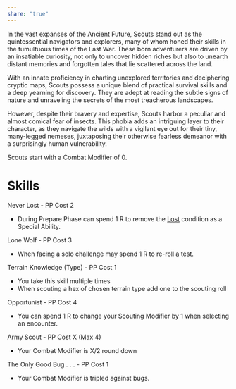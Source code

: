 ```yaml
---
share: "true"
---
```


In the vast expanses of the Ancient Future, Scouts stand out as the quintessential navigators and explorers, many of whom honed their skills in the tumultuous times of the Last War. These born adventurers are driven by an insatiable curiosity, not only to uncover hidden riches but also to unearth distant memories and forgotten tales that lie scattered across the land. 

With an innate proficiency in charting unexplored territories and deciphering cryptic maps, Scouts possess a unique blend of practical survival skills and a deep yearning for discovery. They are adept at reading the subtle signs of nature and unraveling the secrets of the most treacherous landscapes. 

However, despite their bravery and expertise, Scouts harbor a peculiar and almost comical fear of insects. This phobia adds an intriguing layer to their character, as they navigate the wilds with a vigilant eye out for their tiny, many-legged nemeses, juxtaposing their otherwise fearless demeanor with a surprisingly human vulnerability.

Scouts start with a Combat Modifier of 0.

# Skills

Never Lost - PP Cost 2
- During Prepare Phase can spend 1 R to remove the [Lost](Lost.html) condition as a Special Ability.

Lone Wolf - PP Cost 3
- When facing a solo challenge may spend 1 R to re-roll a test.

Terrain Knowledge (Type) - PP Cost 1
- You take this skill multiple times
- When scouting a hex of chosen terrain type add one to the scouting roll

Opportunist - PP Cost 4
- You can spend 1 R to change your Scouting Modifier by 1 when selecting an encounter.

Army Scout - PP Cost X (Max 4)
- Your Combat Modifier is X/2 round down

The Only Good Bug . . . - PP Cost 1
- Your Combat Modifier is tripled against bugs.